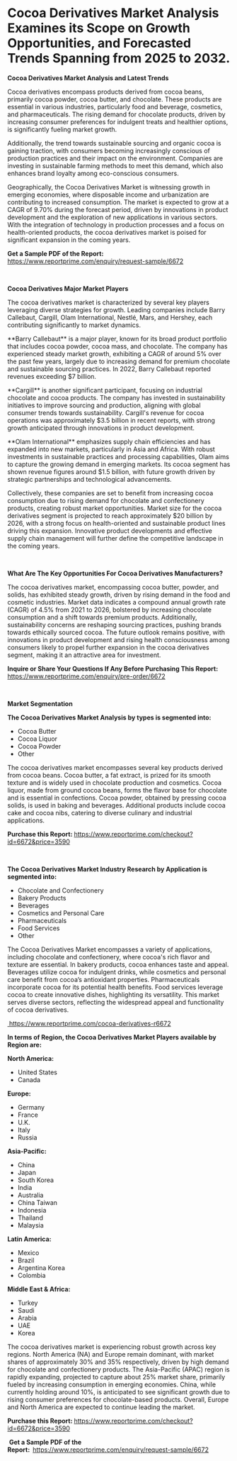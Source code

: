 <p><h1>Cocoa Derivatives Market Analysis Examines its Scope on Growth Opportunities, and Forecasted Trends Spanning from 2025 to 2032.</h1></p><p><strong>Cocoa Derivatives Market Analysis and Latest Trends</strong></p>
<p><p>Cocoa derivatives encompass products derived from cocoa beans, primarily cocoa powder, cocoa butter, and chocolate. These products are essential in various industries, particularly food and beverage, cosmetics, and pharmaceuticals. The rising demand for chocolate products, driven by increasing consumer preferences for indulgent treats and healthier options, is significantly fueling market growth. </p><p>Additionally, the trend towards sustainable sourcing and organic cocoa is gaining traction, with consumers becoming increasingly conscious of production practices and their impact on the environment. Companies are investing in sustainable farming methods to meet this demand, which also enhances brand loyalty among eco-conscious consumers.</p><p>Geographically, the Cocoa Derivatives Market is witnessing growth in emerging economies, where disposable income and urbanization are contributing to increased consumption. The market is expected to grow at a CAGR of 9.70% during the forecast period, driven by innovations in product development and the exploration of new applications in various sectors. With the integration of technology in production processes and a focus on health-oriented products, the cocoa derivatives market is poised for significant expansion in the coming years.</p></p>
<p><strong>Get a Sample PDF of the Report:&nbsp;</strong> <a href="https://www.reportprime.com/enquiry/request-sample/6672?utm_campaign=4560&utm_medium=2&utm_source=Github&utm_content=ia&utm_term=16052025&utm_id=cocoa-derivatives">https://www.reportprime.com/enquiry/request-sample/6672</a></p>
<p>&nbsp;</p>
<p><strong>Cocoa Derivatives Major Market Players</strong></p>
<p><p>The cocoa derivatives market is characterized by several key players leveraging diverse strategies for growth. Leading companies include Barry Callebaut, Cargill, Olam International, Nestlé, Mars, and Hershey, each contributing significantly to market dynamics.</p><p>**Barry Callebaut** is a major player, known for its broad product portfolio that includes cocoa powder, cocoa mass, and chocolate. The company has experienced steady market growth, exhibiting a CAGR of around 5% over the past few years, largely due to increasing demand for premium chocolate and sustainable sourcing practices. In 2022, Barry Callebaut reported revenues exceeding $7 billion.</p><p>**Cargill** is another significant participant, focusing on industrial chocolate and cocoa products. The company has invested in sustainability initiatives to improve sourcing and production, aligning with global consumer trends towards sustainability. Cargill's revenue for cocoa operations was approximately $3.5 billion in recent reports, with strong growth anticipated through innovations in product development.</p><p>**Olam International** emphasizes supply chain efficiencies and has expanded into new markets, particularly in Asia and Africa. With robust investments in sustainable practices and processing capabilities, Olam aims to capture the growing demand in emerging markets. Its cocoa segment has shown revenue figures around $1.5 billion, with future growth driven by strategic partnerships and technological advancements.</p><p>Collectively, these companies are set to benefit from increasing cocoa consumption due to rising demand for chocolate and confectionery products, creating robust market opportunities. Market size for the cocoa derivatives segment is projected to reach approximately $20 billion by 2026, with a strong focus on health-oriented and sustainable product lines driving this expansion. Innovative product developments and effective supply chain management will further define the competitive landscape in the coming years.</p></p>
<p>&nbsp;</p>
<p><strong>What Are The Key Opportunities For Cocoa Derivatives Manufacturers?</strong></p>
<p><p>The cocoa derivatives market, encompassing cocoa butter, powder, and solids, has exhibited steady growth, driven by rising demand in the food and cosmetic industries. Market data indicates a compound annual growth rate (CAGR) of 4.5% from 2021 to 2026, bolstered by increasing chocolate consumption and a shift towards premium products. Additionally, sustainability concerns are reshaping sourcing practices, pushing brands towards ethically sourced cocoa. The future outlook remains positive, with innovations in product development and rising health consciousness among consumers likely to propel further expansion in the cocoa derivatives segment, making it an attractive area for investment.</p></p>
<p><strong>Inquire or Share Your Questions If Any Before Purchasing This Report:</strong> <a href="https://www.reportprime.com/enquiry/pre-order/6672?utm_campaign=4560&utm_medium=2&utm_source=Github&utm_content=ia&utm_term=16052025&utm_id=cocoa-derivatives">https://www.reportprime.com/enquiry/pre-order/6672</a></p>
<p>&nbsp;</p>
<p><strong>Market Segmentation</strong></p>
<p><strong>The Cocoa Derivatives Market Analysis by types is segmented into:</strong></p>
<p><ul><li>Cocoa Butter</li><li>Cocoa Liquor</li><li>Cocoa Powder</li><li>Other</li></ul></p>
<p><p>The cocoa derivatives market encompasses several key products derived from cocoa beans. Cocoa butter, a fat extract, is prized for its smooth texture and is widely used in chocolate production and cosmetics. Cocoa liquor, made from ground cocoa beans, forms the flavor base for chocolate and is essential in confections. Cocoa powder, obtained by pressing cocoa solids, is used in baking and beverages. Additional products include cocoa cake and cocoa nibs, catering to diverse culinary and industrial applications.</p></p>
<p><strong>Purchase this Report:&nbsp;</strong><a href="https://www.reportprime.com/checkout?id=6672&price=3590&utm_campaign=4560&utm_medium=2&utm_source=Github&utm_content=ia&utm_term=16052025&utm_id=cocoa-derivatives">https://www.reportprime.com/checkout?id=6672&price=3590</a></p>
<p>&nbsp;</p>
<p><strong>The Cocoa Derivatives Market Industry Research by Application is segmented into:</strong></p>
<p><ul><li>Chocolate and Confectionery</li><li>Bakery Products</li><li>Beverages</li><li>Cosmetics and Personal Care</li><li>Pharmaceuticals</li><li>Food Services</li><li>Other</li></ul></p>
<p><p>The Cocoa Derivatives Market encompasses a variety of applications, including chocolate and confectionery, where cocoa's rich flavor and texture are essential. In bakery products, cocoa enhances taste and appeal. Beverages utilize cocoa for indulgent drinks, while cosmetics and personal care benefit from cocoa’s antioxidant properties. Pharmaceuticals incorporate cocoa for its potential health benefits. Food services leverage cocoa to create innovative dishes, highlighting its versatility. This market serves diverse sectors, reflecting the widespread appeal and functionality of cocoa derivatives.</p></p>
<p><a href="https://www.reportprime.com/cocoa-derivatives-r6672?utm_campaign=4560&utm_medium=2&utm_source=Github&utm_content=ia&utm_term=16052025&utm_id=cocoa-derivatives">&nbsp;https://www.reportprime.com/cocoa-derivatives-r6672</a></p>
<p><strong>In terms of Region, the Cocoa Derivatives Market Players available by Region are:</strong></p>
<p>
    <p> <strong> North America: </strong>
        <ul>
            <li>United States</li>
            <li>Canada</li>
        </ul>
        </p> 
    <p> <strong> Europe: </strong>
        <ul>
            <li>Germany</li>
            <li>France</li>
            <li>U.K.</li>
            <li>Italy</li>
            <li>Russia</li>
        </ul>
        </p> 
    <p> <strong> Asia-Pacific: </strong>
        <ul>
            <li>China</li>
            <li>Japan</li>
            <li>South Korea</li>
            <li>India</li>
            <li>Australia</li>
            <li>China Taiwan</li>
            <li>Indonesia</li>
            <li>Thailand</li>
            <li>Malaysia</li>
        </ul>
        </p> 
    <p> <strong> Latin America: </strong>
        <ul>
            <li>Mexico</li>
            <li>Brazil</li>
            <li>Argentina Korea</li>
            <li>Colombia</li>
        </ul>
        </p> 
    <p> <strong> Middle East & Africa: </strong>
        <ul>
            <li>Turkey</li>
            <li>Saudi</li>
            <li>Arabia</li>
            <li>UAE</li>
            <li>Korea</li>
        </ul>
    </p>
    </p>
<p><p>The cocoa derivatives market is experiencing robust growth across key regions. North America (NA) and Europe remain dominant, with market shares of approximately 30% and 35% respectively, driven by high demand for chocolate and confectionery products. The Asia-Pacific (APAC) region is rapidly expanding, projected to capture about 25% market share, primarily fueled by increasing consumption in emerging economies. China, while currently holding around 10%, is anticipated to see significant growth due to rising consumer preferences for chocolate-based products. Overall, Europe and North America are expected to continue leading the market.</p></p>
<p><strong>Purchase this Report: </strong><a href="https://www.reportprime.com/checkout?id=6672&price=3590&utm_campaign=4560&utm_medium=2&utm_source=Github&utm_content=ia&utm_term=16052025&utm_id=cocoa-derivatives">https://www.reportprime.com/checkout?id=6672&price=3590</a></p>
<p>&nbsp;<strong>Get a Sample PDF of the Report:&nbsp;&nbsp;</strong><a href="https://www.reportprime.com/enquiry/request-sample/6672?utm_campaign=4560&utm_medium=2&utm_source=Github&utm_content=ia&utm_term=16052025&utm_id=cocoa-derivatives">https://www.reportprime.com/enquiry/request-sample/6672</a></p>
<p><strong></strong></p>
<p><p></p><p></p><p></p></p>